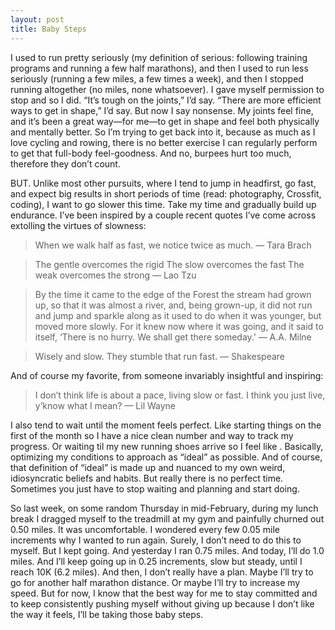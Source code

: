 ```yaml
---
layout: post
title: Baby Steps
---
```


I used to run pretty seriously (my definition of serious: following training programs and running a few half marathons), and then I used to run less seriously (running a few miles, a few times a week), and then I stopped running altogether (no miles, none whatsoever). I gave myself permission to stop and so I did. “It’s tough on the joints,” I’d say. “There are more efficient ways to get in shape,” I’d say. But now I say nonsense. My joints feel fine, and it’s been a great way—for me—to get in shape and feel both physically and mentally better. So I’m trying to get back into it, because as much as I love cycling and rowing, there is no better exercise I can regularly perform to get that full-body feel-goodness. And no, burpees hurt too much, therefore they don’t count.

BUT. Unlike most other pursuits, where I tend to jump in headfirst, go fast, and expect big results in short periods of time (read: photography, Crossfit, coding), I want to go slower this time. Take my time and gradually build up endurance. I’ve been inspired by a couple recent quotes I’ve come across extolling the virtues of slowness:

>When we walk half as fast, we notice twice as much. — Tara Brach

>The gentle overcomes the rigid
>The slow overcomes the fast
>The weak overcomes the strong
> — Lao Tzu

> By the time it came to the edge of the Forest the stream had grown up, so that it was almost a river, and, being grown-up, it did not run and jump and sparkle along as it used to do when it was younger, but moved more slowly. For it knew now where it was going, and it said to itself, ‘There is no hurry. We shall get there someday.’
> — A.A. Milne

> Wisely and slow. They stumble that run fast.
> — Shakespeare

And of course my favorite, from someone invariably insightful and inspiring:

> I don’t think life is about a pace, living slow or fast. I think you just live, y’know what I mean?
> — Lil Wayne

I also tend to wait until the moment feels perfect. Like starting things on the first of the month so I have a nice clean number and way to track my progress. Or waiting til my new running shoes arrive so I feel like . Basically, optimizing my conditions to approach as “ideal” as possible. And of course, that definition of “ideal” is made up and nuanced to my own weird, idiosyncratic beliefs and habits. But really there is no perfect time. Sometimes you just have to stop waiting and planning and start doing.

So last week, on some random Thursday in mid-February, during my lunch break I dragged myself to the treadmill at my gym and painfully churned out 0.50 miles. It was uncomfortable. I wondered every few 0.05 mile increments why I wanted to run again. Surely, I don’t need to do this to myself. But I kept going. And yesterday I ran 0.75 miles. And today, I’ll do 1.0 miles. And I’ll keep going up in 0.25 increments, slow but steady, until I reach 10K (6.2 miles). And then, I don’t really have a plan. Maybe I’ll try to go for another half marathon distance. Or maybe I’ll try to increase my speed. But for now, I know that the best way for me to stay committed and to keep consistently pushing myself without giving up because I don’t like the way it feels, I’ll be taking those baby steps.

